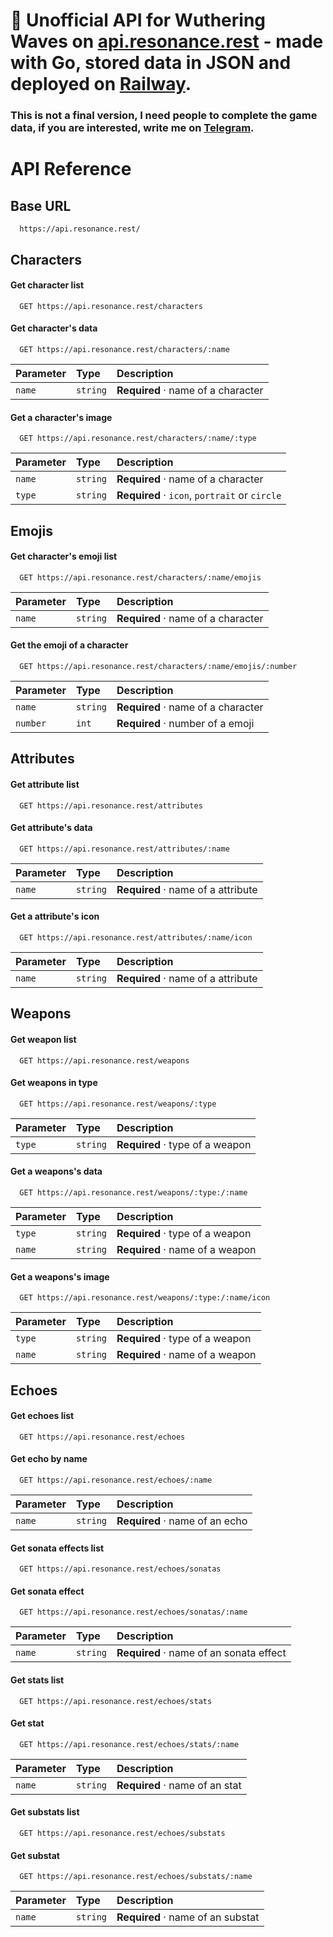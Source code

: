 # 🔗 Unofficial API for Wuthering Waves on [**api.resonance.rest**](https://api.resonance.rest) - made with **Go**, stored data in **JSON** and deployed on [**Railway**](https://railway.app).

### This is **not** a final version, I need people to complete the game data, if you are interested, write me on [**Telegram**](https://t.me/whosneksio).


# API Reference

## Base URL

```http
  https://api.resonance.rest/
```

## Characters

#### Get character list

```http
  GET https://api.resonance.rest/characters
```

#### Get character's data

```http
  GET https://api.resonance.rest/characters/:name
```

| Parameter | Type     | Description                          |
| :-------- | :------- | :----------------------------------- |
| `name`    | `string` | **Required** · name of a character   |

#### Get a character's image

```http
  GET https://api.resonance.rest/characters/:name/:type
```

| Parameter | Type     | Description                                    |
| :-------- | :------- | :----------------------------------------------|
| `name`    | `string` | **Required** · name of a character             |
| `type`    | `string` | **Required** · `icon`, `portrait` or `circle`  |

## Emojis

#### Get character's emoji list

```http
  GET https://api.resonance.rest/characters/:name/emojis
```

| Parameter | Type     | Description                          |
| :-------- | :------- | :----------------------------------- |
| `name`    | `string` | **Required** · name of a character   |

#### Get the emoji of a character

```http
  GET https://api.resonance.rest/characters/:name/emojis/:number
```

| Parameter | Type     | Description                          |
| :-------- | :------- | :----------------------------------- |
| `name`    | `string` | **Required** · name of a character   |
| `number`  | `int`    | **Required** · number of a emoji     |

## Attributes

#### Get attribute list

```http
  GET https://api.resonance.rest/attributes
```

#### Get attribute's data

```http
  GET https://api.resonance.rest/attributes/:name
```

| Parameter | Type     | Description                          |
| :-------- | :------- | :----------------------------------- |
| `name`    | `string` | **Required** · name of a attribute   |

#### Get a attribute's icon

```http
  GET https://api.resonance.rest/attributes/:name/icon
```

| Parameter | Type     | Description                          |
| :-------- | :------- | :----------------------------------- |
| `name`    | `string` | **Required** · name of a attribute   |

## Weapons

#### Get weapon list

```http
  GET https://api.resonance.rest/weapons
```

#### Get weapons in type

```http
  GET https://api.resonance.rest/weapons/:type
```

| Parameter | Type     | Description                          |
| :-------- | :------- | :----------------------------------- |
| `type`    | `string` | **Required** · type of a weapon      |

#### Get a weapons's data

```http
  GET https://api.resonance.rest/weapons/:type:/:name
```

| Parameter | Type     | Description                          |
| :-------- | :------- | :----------------------------------- |
| `type`    | `string` | **Required** · type of a weapon      |
| `name`    | `string` | **Required** · name of a weapon      |

#### Get a weapons's image

```http
  GET https://api.resonance.rest/weapons/:type:/:name/icon
```

| Parameter | Type     | Description                          |
| :-------- | :------- | :----------------------------------- |
| `type`    | `string` | **Required** · type of a weapon      |
| `name`    | `string` | **Required** · name of a weapon      |

## Echoes

#### Get echoes list

```http
  GET https://api.resonance.rest/echoes
```

#### Get echo by name

```http
  GET https://api.resonance.rest/echoes/:name
```

| Parameter | Type     | Description                          |
| :-------- | :------- | :----------------------------------- |
| `name`    | `string` | **Required** · name of an echo       |

#### Get sonata effects list

```http
  GET https://api.resonance.rest/echoes/sonatas
```

#### Get sonata effect

```http
  GET https://api.resonance.rest/echoes/sonatas/:name
```

| Parameter | Type     | Description                             |
| :-------- | :------- | :-------------------------------------- |
| `name`    | `string` | **Required** · name of an sonata effect |

#### Get stats list

```http
  GET https://api.resonance.rest/echoes/stats
```

#### Get stat

```http
  GET https://api.resonance.rest/echoes/stats/:name
```

| Parameter | Type     | Description                             |
| :-------- | :------- | :-------------------------------------- |
| `name`    | `string` | **Required** · name of an stat          |

#### Get substats list

```http
  GET https://api.resonance.rest/echoes/substats
```

#### Get substat

```http
  GET https://api.resonance.rest/echoes/substats/:name
```

| Parameter | Type     | Description                             |
| :-------- | :------- | :-------------------------------------- |
| `name`    | `string` | **Required** · name of an substat       |


